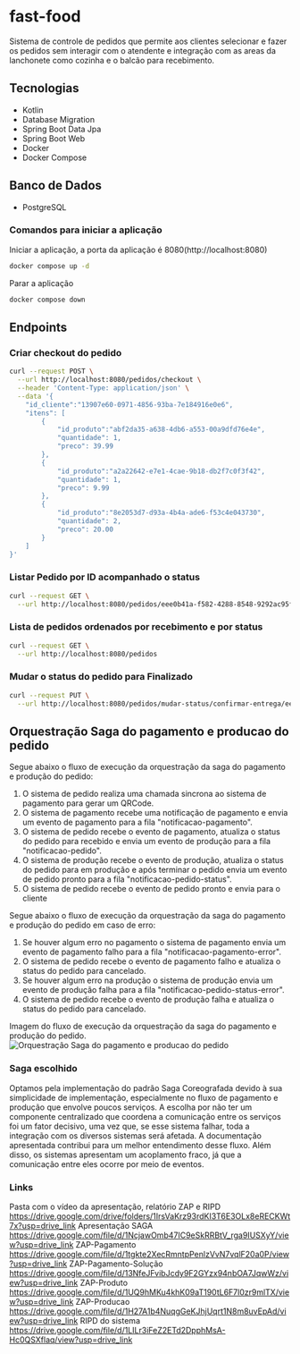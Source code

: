 # fast-food
Sistema de controle de pedidos que permite aos clientes selecionar e fazer os pedidos sem interagir com o atendente e integração com as areas da lanchonete como cozinha e o balcão para recebimento.

## Tecnologias
* Kotlin
* Database Migration
* Spring Boot Data Jpa
* Spring Boot Web
* Docker
* Docker Compose

## Banco de Dados
* PostgreSQL

### Comandos para iniciar a aplicação
Iniciar a aplicação, a porta da aplicação é 8080(http://localhost:8080)
```bash
docker compose up -d
```
Parar a aplicação
```bash
docker compose down
```

## Endpoints
### Criar checkout do pedido
```bash 
curl --request POST \
  --url http://localhost:8080/pedidos/checkout \
  --header 'Content-Type: application/json' \
  --data '{
	"id_cliente":"13907e60-0971-4856-93ba-7e184916e0e6",
	"itens": [
		{
			"id_produto":"abf2da35-a638-4db6-a553-00a9dfd76e4e",
			"quantidade": 1,
			"preco": 39.99
		},
		{
			"id_produto":"a2a22642-e7e1-4cae-9b18-db2f7c0f3f42",
			"quantidade": 1,
			"preco": 9.99
		},
		{
			"id_produto":"8e2053d7-d93a-4b4a-ade6-f53c4e043730",
			"quantidade": 2,
			"preco": 20.00
		}
	]
}'
```

### Listar Pedido por ID acompanhado o status
```bash 
curl --request GET \
  --url http://localhost:8080/pedidos/eee0b41a-f582-4288-8548-9292ac95f2ec
```

### Lista de pedidos ordenados por recebimento e por status
```bash 
curl --request GET \
  --url http://localhost:8080/pedidos
```

### Mudar o status do pedido para Finalizado
```bash
curl --request PUT \
  --url http://localhost:8080/pedidos/mudar-status/confirmar-entrega/eee0b41a-f582-4288-8548-9292ac95f2ec
```

## Orquestração Saga do pagamento e producao do pedido
Segue abaixo o fluxo de execução da orquestração da saga do pagamento e produção do pedido:
1. O sistema de pedido realiza uma chamada sincrona ao sistema de pagamento para gerar um QRCode.
2. O sistema de pagamento recebe uma notificação de pagamento e envia um evento de pagamento para a fila "notificacao-pagamento".  
3. O sistema de pedido recebe o evento de pagamento, atualiza o status do pedido para recebido e envia um evento de produção para a fila "notificacao-pedido".
4. O sistema de produção recebe o evento de produção, atualiza o status do pedido para em produção e após terminar o pedido envia um evento de pedido pronto para a fila "notificacao-pedido-status".
5. O sistema de pedido recebe o evento de pedido pronto e envia para o cliente

Segue abaixo o fluxo de execução da orquestração da saga do pagamento e produção do pedido em caso de erro:
1. Se houver algum erro no pagamento o sistema de pagamento envia um evento de pagamento falho para a fila "notificacao-pagamento-error".
2. O sistema de pedido recebe o evento de pagamento falho e atualiza o status do pedido para cancelado.
3. Se houver algum erro na produção o sistema de produção envia um evento de produção falha para a fila "notificacao-pedido-status-error".
4. O sistema de pedido recebe o evento de produção falha e atualiza o status do pedido para cancelado.

Imagem do fluxo de execução da orquestração da saga do pagamento e produção do pedido.
![Orquestração Saga do pagamento e producao do pedido](https://github.com/rafaelgil/fast-food/assets/2104773/7c048900-2b8f-4267-9676-0563fc37a743)

### Saga escolhido
Optamos pela implementação do padrão Saga Coreografada devido à sua simplicidade de implementação, especialmente no fluxo de pagamento e produção que envolve poucos serviços. A escolha por não ter um componente centralizado que coordena a comunicação entre os serviços foi um fator decisivo, uma vez que, se esse sistema falhar, toda a integração com os diversos sistemas será afetada. A documentação apresentada contribui para um melhor entendimento desse fluxo. Além disso, os sistemas apresentam um acoplamento fraco, já que a comunicação entre eles ocorre por meio de eventos.

### Links
Pasta com o vídeo da apresentação, relatório ZAP e RIPD 
https://drive.google.com/drive/folders/1IrsVaKrz93rdKI3T6E3OLx8eRECKWt7x?usp=drive_link
Apresentação SAGA
https://drive.google.com/file/d/1NcjawOmb47IC9eSkRRBtV_rga9IUSXyY/view?usp=drive_link
ZAP-Pagamento
https://drive.google.com/file/d/1tgkte2XecRmntpPenlzVvN7vqlF20a0P/view?usp=drive_link
ZAP-Pagamento-Solução
https://drive.google.com/file/d/13NfeJFvibJcdy9F2GYzx94nbOA7JqwWz/view?usp=drive_link
ZAP-Produto
https://drive.google.com/file/d/1UQ9hMKu4khK09aT190tL6F7l0zr9mlTX/view?usp=drive_link
ZAP-Producao
https://drive.google.com/file/d/1H27A1b4NuqgGeKJhjUqrt1N8m8uvEpAd/view?usp=drive_link
RIPD do sistema
https://drive.google.com/file/d/1LILr3iFeZ2ETd2DpphMsA-Hc0QSXflaq/view?usp=drive_link
